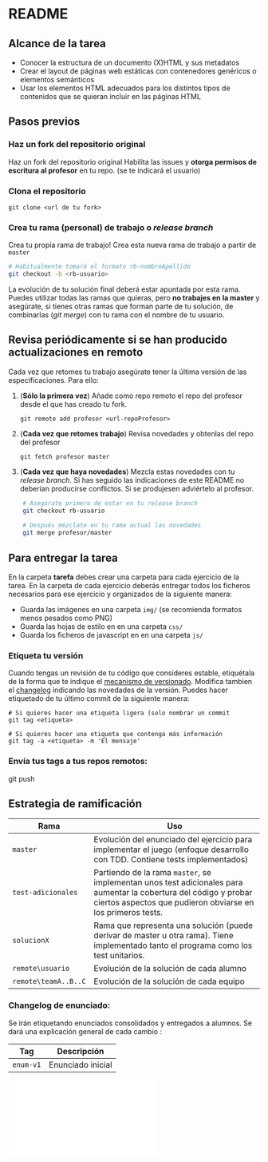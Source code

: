 # README


## Alcance de la tarea

*  Conocer la estructura de un documento (X)HTML y sus metadatos
* Crear el layout de páginas web estáticas con contenedores genéricos o elementos semánticos
* Usar los elementos HTML adecuados para los distintos tipos de contenidos que se quieran incluir en las páginas HTML


## Pasos previos

### Haz un fork del repositorio original

Haz un fork del repositorio original
Habilita las issues y **otorga permisos de escritura al profesor** en tu repo.  (se te indicará el usuario)


### Clona el repositorio

```
git clone <url de tu fork>
```


### Crea tu rama (personal) de trabajo o *release branch*

Crea tu propia rama de trabajo! Crea esta nueva rama de trabajo a partir de `master`

```bash
# Habitualmente tomará el formato rb-nombreApellido
git checkout -b <rb-usuario>
```

La evolución de tu solución final deberá estar apuntada por esta rama. Puedes utilizar todas las ramas que quieras, pero **no trabajes en la master** y asegúrate, si tienes otras ramas que forman parte de tu solución, de combinarlas (*git merge*) con tu rama con el nombre de tu usuario.



## Revisa periódicamente si se han producido actualizaciones en remoto

Cada vez que retomes tu trabajo asegúrate tener la última versión de las especificaciones. Para ello:

1. (**Sólo la primera vez**) Añade como repo remoto el repo del profesor desde el que has creado tu fork.

    `git remote add profesor <url-repoProfesor>`

2. (**Cada vez que retomes trabajo**) Revisa novedades y obtenlas del repo del profesor

    `git fetch profesor master`

3. (**Cada vez que haya novedades**) Mezcla estas novedades con tu *release branch*. Si has seguido las indicaciones de este README no deberían producirse conflictos. Si se produjesen adviértelo al profesor.

```bash
    # Asegúrate primero de estar en tu release branch
    git checkout rb-usuario
    
    # Después mézclate en tu rama actual las novedades
    git merge profesor/master
```

## Para entregar la tarea

En la carpeta **tarefa** debes crear una carpeta para cada ejercicio de la tarea.
En la carpeta de cada ejercicio deberás entregar todos los ficheros necesarios para ese ejercicio y 
organizados de la siguiente manera:
* Guarda las imágenes en una carpeta `img/` (se recomienda formatos menos pesados como PNG)
* Guarda las hojas de estilo en en una carpeta `css/`
* Guarda los ficheros de javascript en en una carpeta `js/`


### Etiqueta tu versión

Cuando tengas un revisión de tu código que consideres estable, etiquétala de la forma que te indique el [mecanismo de versionado](doc/README.md). Modifica tambien el [changelog](doc/changelog.md) indicando las novedades de la versión.
Puedes hacer etiquetado de tu último commit de la siguiente manera:

```
# Si quieres hacer una etiqueta ligera (solo nombrar un commit
git tag <etiqueta>

# Si quieres hacer una etiqueta que contenga más información
git tag -a <etiqueta> -m 'El mensaje'
```
### Envía tus tags a tus repos remotos:
git push <remoto> <tag>


## Estrategia de ramificación

Rama					| Uso
------------ 			| -------------
`master`	 			| Evolución del enunciado del ejercicio para implementar el juego (enfoque desarrollo con TDD. Contiene tests implementados)
`test-adicionales`      | Partiendo de la rama `master`, se implementan unos test adicionales para aumentar la cobertura del código y probar ciertos aspectos que pudieron obviarse en los primeros tests.
`solucionX`			| Rama que representa una solución (puede derivar de master u otra rama). Tiene implementado tanto el programa como los test unitarios.
`remote\usuario` 	| Evolución de la solución de cada alumno
`remote\teamA..B..C`| Evolución de la solución de cada equipo 


### Changelog de enunciado:

Se irán etiquetando enunciados consolidados y entregados a alumnos. Se dará una explicación general de cada cambio :

Tag				| Descripción
------------ 	| -------------
`enum-v1`		| Enunciado inicial

![Enunciado de la Tarea](enunciado.md)
